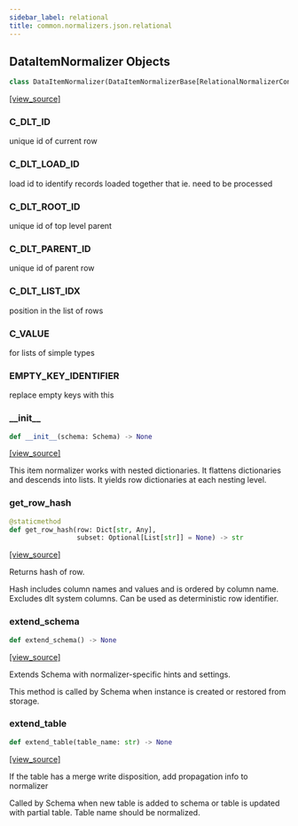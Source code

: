 ```yaml
---
sidebar_label: relational
title: common.normalizers.json.relational
---
```


## DataItemNormalizer Objects

```python
class DataItemNormalizer(DataItemNormalizerBase[RelationalNormalizerConfig])
```

[[view_source]](https://github.com/dlt-hub/dlt/blob/9857029af018a582dd24da4070562f58bb7e9fc5/dlt/common/normalizers/json/relational.py#L45)

### C\_DLT\_ID

unique id of current row

### C\_DLT\_LOAD\_ID

load id to identify records loaded together that ie. need to be processed

### C\_DLT\_ROOT\_ID

unique id of top level parent

### C\_DLT\_PARENT\_ID

unique id of parent row

### C\_DLT\_LIST\_IDX

position in the list of rows

### C\_VALUE

for lists of simple types

### EMPTY\_KEY\_IDENTIFIER

replace empty keys with this

### \_\_init\_\_

```python
def __init__(schema: Schema) -> None
```

[[view_source]](https://github.com/dlt-hub/dlt/blob/9857029af018a582dd24da4070562f58bb7e9fc5/dlt/common/normalizers/json/relational.py#L68)

This item normalizer works with nested dictionaries. It flattens dictionaries and descends into lists.
It yields row dictionaries at each nesting level.

### get\_row\_hash

```python
@staticmethod
def get_row_hash(row: Dict[str, Any],
                 subset: Optional[List[str]] = None) -> str
```

[[view_source]](https://github.com/dlt-hub/dlt/blob/9857029af018a582dd24da4070562f58bb7e9fc5/dlt/common/normalizers/json/relational.py#L168)

Returns hash of row.

Hash includes column names and values and is ordered by column name.
Excludes dlt system columns.
Can be used as deterministic row identifier.

### extend\_schema

```python
def extend_schema() -> None
```

[[view_source]](https://github.com/dlt-hub/dlt/blob/9857029af018a582dd24da4070562f58bb7e9fc5/dlt/common/normalizers/json/relational.py#L333)

Extends Schema with normalizer-specific hints and settings.

This method is called by Schema when instance is created or restored from storage.

### extend\_table

```python
def extend_table(table_name: str) -> None
```

[[view_source]](https://github.com/dlt-hub/dlt/blob/9857029af018a582dd24da4070562f58bb7e9fc5/dlt/common/normalizers/json/relational.py#L364)

If the table has a merge write disposition, add propagation info to normalizer

Called by Schema when new table is added to schema or table is updated with partial table.
Table name should be normalized.

